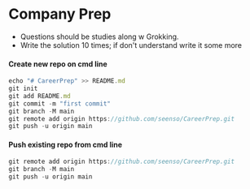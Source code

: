 # Company Prep

- Questions should be studies along w Grokking.
- Write the solution 10 times; if don't understand write it some more

#### Create new repo on cmd line
```javascript
echo "# CareerPrep" >> README.md
git init
git add README.md
git commit -m "first commit"
git branch -M main
git remote add origin https://github.com/seenso/CareerPrep.git
git push -u origin main
```

#### Push existing repo from cmd line
```javascript
git remote add origin https://github.com/seenso/CareerPrep.git
git branch -M main
git push -u origin main
```